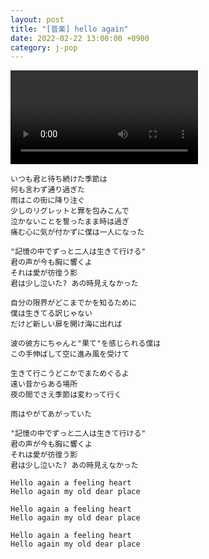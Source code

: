 ```yaml
---
layout: post
title: "[音楽] hello again"
date: 2022-02-22 13:00:00 +0900
category: j-pop
---
```


<div class="video-container">
    <video id="player" class="video-js vjs-default-skin vjs-big-play-centered" data-json="/public/json/j-pop/hello again.json"></video>
</div>

```
いつも君と待ち続けた季節は
何も言わず通り過ぎた
雨はこの街に降り注ぐ
少しのリグレットと罪を包みこんで
泣かないことを誓ったまま時は過ぎ
痛む心に気が付かずに僕は一人になった

"記憶の中でずっと二人は生きて行ける"
君の声が今も胸に響くよ
それは愛が彷徨う影
君は少し泣いた? あの時見えなかった

自分の限界がどこまでかを知るために
僕は生きてる訳じゃない
だけど新しい扉を開け海に出れば

波の彼方にちゃんと"果て"を感じられる僕は
この手伸ばして空に進み風を受けて

生きて行こうどこかでまためぐるよ
遠い昔からある場所
夜の間でさえ季節は変わって行く

雨はやがてあがっていた

"記憶の中でずっと二人は生きて行ける"
君の声が今も胸に響くよ
それは愛が彷徨う影
君は少し泣いた? あの時見えなかった

Hello again a feeling heart
Hello again my old dear place

Hello again a feeling heart
Hello again my old dear place

Hello again a feeling heart
Hello again my old dear place
```